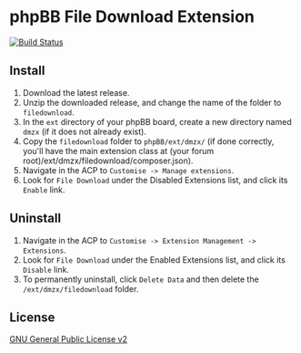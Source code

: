# phpBB File Download Extension

[![Build Status](https://travis-ci.org/dmzx/File-Download.svg?branch=master)](https://travis-ci.org/dmzx/File-Download)

## Install

1. Download the latest release.
2. Unzip the downloaded release, and change the name of the folder to `filedownload`.
3. In the `ext` directory of your phpBB board, create a new directory named `dmzx` (if it does not already exist).
4. Copy the `filedownload` folder to `phpBB/ext/dmzx/` (if done correctly, you'll have the main extension class at (your forum root)/ext/dmzx/filedownload/composer.json).
5. Navigate in the ACP to `Customise -> Manage extensions`.
6. Look for `File Download` under the Disabled Extensions list, and click its `Enable` link.

## Uninstall

1. Navigate in the ACP to `Customise -> Extension Management -> Extensions`.
2. Look for `File Download` under the Enabled Extensions list, and click its `Disable` link.
3. To permanently uninstall, click `Delete Data` and then delete the `/ext/dmzx/filedownload` folder.

## License
[GNU General Public License v2](http://opensource.org/licenses/GPL-2.0)
